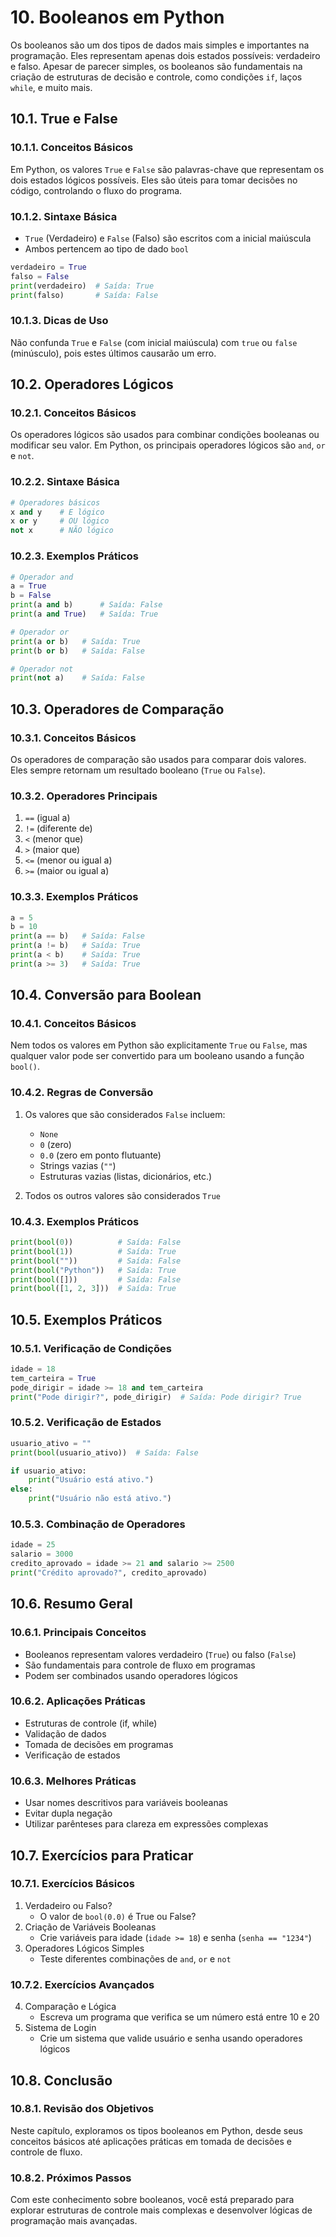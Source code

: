 # 10. Booleanos em Python

Os booleanos são um dos tipos de dados mais simples e importantes na programação. Eles representam apenas dois estados possíveis: verdadeiro e falso. Apesar de parecer simples, os booleanos são fundamentais na criação de estruturas de decisão e controle, como condições `if`, laços `while`, e muito mais.

## 10.1. True e False

### 10.1.1. Conceitos Básicos
Em Python, os valores `True` e `False` são palavras-chave que representam os dois estados lógicos possíveis. Eles são úteis para tomar decisões no código, controlando o fluxo do programa.

### 10.1.2. Sintaxe Básica
- `True` (Verdadeiro) e `False` (Falso) são escritos com a inicial maiúscula
- Ambos pertencem ao tipo de dado `bool`

```python
verdadeiro = True
falso = False
print(verdadeiro)  # Saída: True
print(falso)       # Saída: False
```

### 10.1.3. Dicas de Uso
Não confunda `True` e `False` (com inicial maiúscula) com `true` ou `false` (minúsculo), pois estes últimos causarão um erro.

## 10.2. Operadores Lógicos

### 10.2.1. Conceitos Básicos
Os operadores lógicos são usados para combinar condições booleanas ou modificar seu valor. Em Python, os principais operadores lógicos são `and`, `or` e `not`.

### 10.2.2. Sintaxe Básica
```python
# Operadores básicos
x and y    # E lógico
x or y     # OU lógico
not x      # NÃO lógico
```

### 10.2.3. Exemplos Práticos
```python
# Operador and
a = True
b = False
print(a and b)      # Saída: False
print(a and True)   # Saída: True

# Operador or
print(a or b)   # Saída: True
print(b or b)   # Saída: False

# Operador not
print(not a)    # Saída: False
```

## 10.3. Operadores de Comparação

### 10.3.1. Conceitos Básicos
Os operadores de comparação são usados para comparar dois valores. Eles sempre retornam um resultado booleano (`True` ou `False`).

### 10.3.2. Operadores Principais
1. `==` (igual a)
2. `!=` (diferente de)
3. `<` (menor que)
4. `>` (maior que)
5. `<=` (menor ou igual a)
6. `>=` (maior ou igual a)

### 10.3.3. Exemplos Práticos
```python
a = 5
b = 10
print(a == b)   # Saída: False
print(a != b)   # Saída: True
print(a < b)    # Saída: True
print(a >= 3)   # Saída: True
```

## 10.4. Conversão para Boolean

### 10.4.1. Conceitos Básicos
Nem todos os valores em Python são explicitamente `True` ou `False`, mas qualquer valor pode ser convertido para um booleano usando a função `bool()`.

### 10.4.2. Regras de Conversão
1. Os valores que são considerados `False` incluem:
   - `None`
   - `0` (zero)
   - `0.0` (zero em ponto flutuante)
   - Strings vazias (`""`)
   - Estruturas vazias (listas, dicionários, etc.)

2. Todos os outros valores são considerados `True`

### 10.4.3. Exemplos Práticos
```python
print(bool(0))          # Saída: False
print(bool(1))          # Saída: True
print(bool(""))         # Saída: False
print(bool("Python"))   # Saída: True
print(bool([]))         # Saída: False
print(bool([1, 2, 3]))  # Saída: True
```

## 10.5. Exemplos Práticos

### 10.5.1. Verificação de Condições
```python
idade = 18
tem_carteira = True
pode_dirigir = idade >= 18 and tem_carteira
print("Pode dirigir?", pode_dirigir)  # Saída: Pode dirigir? True
```

### 10.5.2. Verificação de Estados
```python
usuario_ativo = ""
print(bool(usuario_ativo))  # Saída: False

if usuario_ativo:
    print("Usuário está ativo.")
else:
    print("Usuário não está ativo.")
```

### 10.5.3. Combinação de Operadores
```python
idade = 25
salario = 3000
credito_aprovado = idade >= 21 and salario >= 2500
print("Crédito aprovado?", credito_aprovado)
```

## 10.6. Resumo Geral

### 10.6.1. Principais Conceitos
- Booleanos representam valores verdadeiro (`True`) ou falso (`False`)
- São fundamentais para controle de fluxo em programas
- Podem ser combinados usando operadores lógicos

### 10.6.2. Aplicações Práticas
- Estruturas de controle (if, while)
- Validação de dados
- Tomada de decisões em programas
- Verificação de estados

### 10.6.3. Melhores Práticas
- Usar nomes descritivos para variáveis booleanas
- Evitar dupla negação
- Utilizar parênteses para clareza em expressões complexas

## 10.7. Exercícios para Praticar

### 10.7.1. Exercícios Básicos
1. Verdadeiro ou Falso?
   - O valor de `bool(0.0)` é True ou False?
2. Criação de Variáveis Booleanas
   - Crie variáveis para idade (`idade >= 18`) e senha (`senha == "1234"`)
3. Operadores Lógicos Simples
   - Teste diferentes combinações de `and`, `or` e `not`

### 10.7.2. Exercícios Avançados
4. Comparação e Lógica
   - Escreva um programa que verifica se um número está entre 10 e 20
5. Sistema de Login
   - Crie um sistema que valide usuário e senha usando operadores lógicos

## 10.8. Conclusão

### 10.8.1. Revisão dos Objetivos
Neste capítulo, exploramos os tipos booleanos em Python, desde seus conceitos básicos até aplicações práticas em tomada de decisões e controle de fluxo.

### 10.8.2. Próximos Passos
Com este conhecimento sobre booleanos, você está preparado para explorar estruturas de controle mais complexas e desenvolver lógicas de programação mais avançadas.